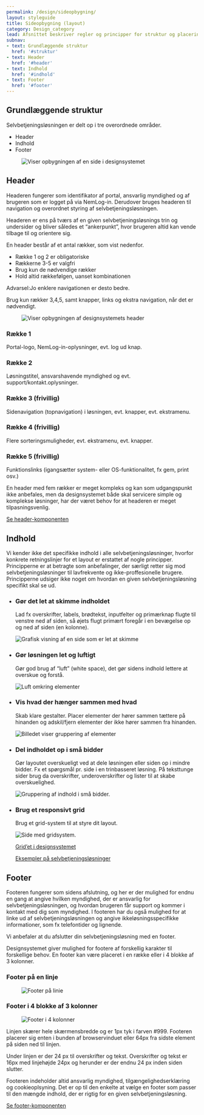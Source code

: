 ```yaml
---
permalink: /design/sideopbygning/
layout: styleguide
title: Sideopbygning (layout)
category: Design_category
lead: Afsnittet beskriver regler og principper for struktur og placering af komponenter i en selvbetjeningsløsning. Et godt layout er harmonisk, ensartet, logisk opbygget, og understøtter brugerens handlinger. Det er således både behageligt for øjet og let for brugeren at anvende.
subnav:
- text: Grundlæggende struktur
  href: '#struktur'
- text: Header
  href: '#header'
- text: Indhold
  href: '#indhold'
- text: Footer
  href: '#footer'
---
```



<h2 id="struktur">Grundlæggende struktur</h2>
<p>Selvbetjeningsløsningen er delt op i tre overordnede områder.</p>
<ul>
    <li>Header</li>
    <li>Indhold</li>
    <li>Footer</li>
</ul>
<figure><img src="{{ site.baseurl }}/img/descriptionimages/header-indhold-footer.png" alt="Viser opbygningen af en side i designsystemet"></figure>

<h2 id="header">Header</h2>
<p>Headeren fungerer som identifikator af portal, ansvarlig myndighed og af brugeren som er logget på via NemLog-in. Derudover bruges headeren til navigation og overordnet styring af selvbetjeningsløsningen.</p>
<p>Headeren er ens på tværs af en given selvbetjeningsløsnings trin og undersider og bliver således et “ankerpunkt”, hvor brugeren altid kan vende tilbage til og orientere sig.</p>
<p>En header består af et antal rækker, som vist nedenfor.</p>
<ul>
    <li>Række 1 og 2 er obligatoriske</li>
    <li>Rækkerne 3-5 er valgfri</li>
    <li>Brug kun de nødvendige rækker</li>
    <li>Hold altid rækkefølgen, uanset kombinationen</li>
</ul>
<div class="alert alert-warning alert--paragraph" role="alert">
    <div class="alert-body">
        <p class="alert-text"><span class="sr-only">Advarsel:</span>Jo enklere navigationen er desto bedre.</p>
    </div>
</div>
<p>Brug kun rækker 3,4,5, samt knapper, links og ekstra navigation, når det er nødvendigt.</p>
<figure><img src="{{ site.baseurl }}/img/descriptionimages/header-opbygning.png" alt="Viser opbygningen af designsystemets header"></figure>
<h3 class="h5">Række 1</h3>
<p>Portal-logo, NemLog-in-oplysninger, evt. log ud knap.</p>
<h3 class="h5">Række 2</h3>
<p>Løsningstitel, ansvarshavende myndighed og evt. support/kontakt.oplysninger.</p>
<h3 class="h5">Række 3 (frivillig)</h3>
<p>Sidenavigation (topnavigation) i løsningen, evt. knapper, evt. ekstramenu.</p>
<h3 class="h5">Række 4 (frivillig)</h3>
<p>Flere sorteringsmuligheder, evt. ekstramenu, evt. knapper.</p>
<h3 class="h5">Række 5 (frivillig)</h3>
<p>Funktionslinks (igangsætter system- eller OS-funktionalitet, fx gem, print osv.)</p>
<p>En header med fem rækker er meget kompleks og kan som udgangspunkt ikke anbefales, men da designsystemet både skal servicere simple og komplekse løsninger, har der været behov for at headeren er meget tilpasningsvenlig.</p>
<p><a href="#">Se header-komponenten</a></p>

<h2 id="indhold">Indhold</h2>
<p>Vi kender ikke det specifikke indhold i alle selvbetjeningsløsninger, hvorfor konkrete retningslinjer for et layout er erstattet af nogle principper. Principperne er at betragte som anbefalinger, der særligt retter sig mod selvbetjeningsløsninger til lavfrekvente og ikke-proffesionelle brugere. Principperne udsiger ikke noget om hvordan en given selvbetjeningsløsning specifikt skal se ud.</p>
<ul>
    <li>
        <h3 class="h5">Gør det let at skimme indholdet</h3>
        <p>Lad fx overskrifter, labels, brødtekst, inputfelter og primærknap flugte til venstre ned af siden, så øjets flugt primært foregår i en bevægelse op og ned af siden (en kolonne).</p>
        <img src="{{ site.baseurl }}/img/descriptionimages/skimbar.png" alt="Grafisk visning af en side som er let at skimme" class="description-image">
    </li>
    <li>
        <h3 class="h5">Gør løsningen let og luftigt</h3>
        <p>Gør god brug af “luft” (white space), det gør sidens indhold lettere at overskue og forstå.</p>
        <img src="{{ site.baseurl }}/img/descriptionimages/let-og-luftig.png" alt="Luft omkring elementer" class="description-image">
    </li>
    <li>
        <h3 class="h5">Vis hvad der hænger sammen med hvad</h3>
        <p>Skab klare gestalter. Placer elementer der hører sammen tættere på hinanden og adskil/fjern elementer der ikke hører sammen fra hinanden.</p>
        <img src="{{ site.baseurl }}/img/descriptionimages/Sammenhaeng.png" alt="Billedet viser gruppering af elementer" class="description-image">
    </li>
    <li>
        <h3 class="h5">Del indholdet op i små bidder</h3>
        <p>Gør layoutet overskueligt ved at dele løsningen eller siden op i mindre bidder. Fx et spørgsmål pr. side i en trinbasseret løsning. På teksttunge sider brug da overskrifter, underoverskrifter og lister til at skabe overskuelighed.</p>
        <img src="{{ site.baseurl }}/img/descriptionimages/del-op.png" alt="Gruppering af indhold i små bidder." class="description-image">
    </li>
    <li>
        <h3 class="h5">Brug et responsivt grid</h3>
        <p>Brug et grid-system til at styre dit layout.</p>
        <img src="{{ site.baseurl }}/img/descriptionimages/brug-et-grid.png" alt="Side med gridsystem." class="description-image">
        <p><a href="#">Grid’et i designsystemet</a></p>
        <p><a href="#">Eksempler på selvbetjeningsløsninger</a></p>
    </li>
</ul>

<h2 id="footer">Footer</h2>
<p>Footeren fungerer som sidens afslutning, og her er der mulighed for endnu en gang at angive hvilken myndighed, der er ansvarlig for selvbetjeningsløsningen, og hvordan brugeren får support og kommer i kontakt med dig som myndighed. I footeren har du også mulighed for at linke ud af selvbetjeningsløsningen og angive ikkeløsningsspecifikke informationer, som fx telefontider og lignende.</p>
<p>Vi anbefaler at du afslutter din selvbetjeningsløsning med en footer.</p>
<p>Designsystemet giver mulighed for footere af forskellig karakter til forskellige behov. En footer kan være placeret i en række eller i 4 blokke af 3 kolonner.</p>

<h3 class="h4">Footer på en linje</h3>
<figure><img src="{{ site.baseurl }}/img/descriptionimages/footer-paa-en-linje.png" alt="Footer på linie"></figure>

<h3 class="h4">Footer i 4 blokke af 3 kolonner</h3>
<figure><img src="{{ site.baseurl }}/img/descriptionimages/footer-i-4-blokke-af-3-kolonner.png" alt="Footer i 4 kolonner"></figure>

<p>Linjen skærer hele skærmensbredde og er 1px tyk i farven #999. Footeren placerer sig enten i bunden af browservinduet eller 64px fra sidste element på siden ned til linjen.</p>

<p>Under linjen er der 24 px til overskrifter og tekst. Overskrifter og tekst er 16px med linjehøjde 24px og herunder er der endnu 24 px inden siden slutter.</p>

<p>Footeren indeholder altid ansvarlig myndighed, tilgængelighedserklæring og cookieoplsyning. Det er op til den enkelte at vælge en footer som passer til den mængde indhold, der er rigtig for en given selvbetjeningsløsning.</p>

<p><a href="#">Se footer-komponenten</a></p>

